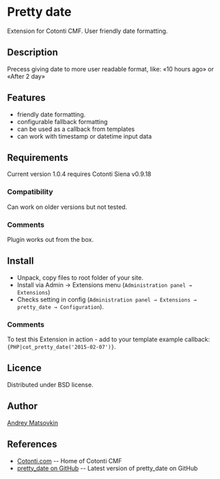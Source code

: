 Pretty date
============

Extension for Cotonti CMF. User friendly date formatting.

Description
-----------

Precess giving date to more user readable format, like: «10 hours ago» or «After 2 day»

Features
--------

* friendly date formatting.
* configurable fallback formatting
* can be used as a callback from templates
* can work with timestamp or datetime input data

Requirements
------------

Current version 1.0.4 requires Cotonti Siena v0.9.18

### Compatibility

Can work on older versions but not tested.


### Comments

Plugin works out from the box. 



Install
-------

* Unpack, copy files to root folder of your site.
* Install via Admin → Extensions menu (`Administration panel → Extensions`)
* Checks setting in config (`Administration panel → Extensions → pretty_date → Configuration`).

### Comments

To test this Extension in action - add to your template example callback: `{PHP|cot_pretty_date('2015-02-07')}`. 

Licence
-------

Distributed under BSD license.


Author
------

[Andrey Matsovkin](https://github.com/macik/)


References
----------

* [Cotonti.com](http://Cotonti.com/) -- Home of Cotonti CMF
* [pretty_date on GitHub](https://github.com/macik/cot-pretty_date) -- Latest version of pretty_date on GitHub
